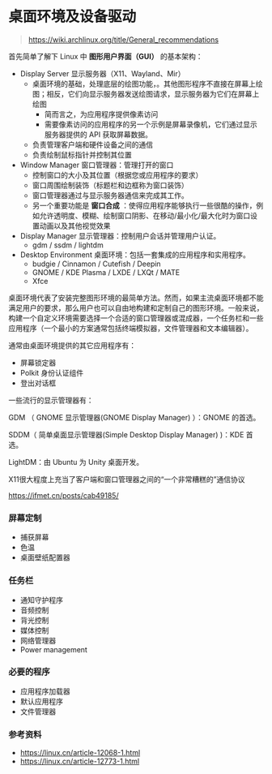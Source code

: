# 桌面环境及设备驱动

> https://wiki.archlinux.org/title/General_recommendations

首先简单了解下 Linux 中 **图形用户界面（GUI）** 的基本架构：

- Display Server 显示服务器（X11、Wayland、Mir）
	- 桌面环境的基础，处理底层的绘图功能，。其他图形程序不直接在屏幕上绘图；相反，它们向显示服务器发送绘图请求，显示服务器为它们在屏幕上绘图
		- 简而言之，为应用程序提供像素访问
		- 需要像素访问的应用程序的另一个示例是屏幕录像机，它们通过显示服务器提供的 API 获取屏幕数据。
	- 负责管理客户端和硬件设备之间的通信
	- 负责绘制鼠标指针并控制其位置
- Window Manager 窗口管理器：管理打开的窗口
	- 控制窗口的大小及其位置（根据您或应用程序的要求）
	- 窗口周围绘制装饰（标题栏和边框称为窗口装饰）
	- 窗口管理器通过与显示服务器通信来完成其工作。
	- 另一个重要功能是 **窗口合成** ：使得应用程序能够执行一些很酷的操作，例如允许透明度、模糊、绘制窗口阴影、在移动/最小化/最大化时为窗口设置动画以及其他视觉效果
- Display Manager 显示管理器：控制用户会话并管理用户认证。
	- gdm / ssdm / lightdm
- Desktop Environment 桌面环境：包括一套集成的应用程序和实用程序。
	- budgie / Cinnamon / Cutefish / Deepin 
	- GNOME / KDE Plasma / LXDE / LXQt / MATE
	- Xfce

桌面环境代表了安装完整图形环境的最简单方法。然而，如果主流桌面环境都不能满足用户的要求，那么用户也可以自由地构建和定制自己的图形环境。一般来说，构建一个自定义环境需要选择一个合适的窗口管理器或混成器，一个任务栏和一些应用程序（一个最小的方案通常包括终端模拟器，文件管理器和文本编辑器）。 

通常由桌面环境提供的其它应用程序有：

- 屏幕锁定器
- Polkit 身份认证组件
- 登出对话框

一些流行的显示管理器有：

GDM （ GNOME 显示管理器(GNOME Display Manager) ）：GNOME 的首选。

SDDM（ 简单桌面显示管理器(Simple Desktop Display Manager) )：KDE 首选。

LightDM：由 Ubuntu 为 Unity 桌面开发。

X11很大程度上充当了客户端和窗口管理器之间的“一个非常糟糕的”通信协议

https://ifmet.cn/posts/cab49185/


### 屏幕定制
- 捕获屏幕
- 色温
- 桌面壁纸配置器


### 任务栏
- 通知守护程序
- 音频控制
- 背光控制
- 媒体控制
- 网络管理器
- Power management

### 必要的程序
- 应用程序加载器
- 默认应用程序
- 文件管理器

### 参考资料

- https://linux.cn/article-12068-1.html
- https://linux.cn/article-12773-1.html
